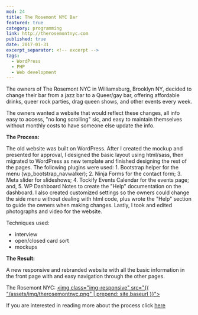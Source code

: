 ```yaml
---
mod: 24
title: The Rosemont NYC Bar
featured: true
category: programming
link: http://therosemontnyc.com
published: true
date: 2017-01-31
excerpt_separator: <!-- excerpt -->
tags:
  - WordPress
  - PHP
  - Web development
---
```


The owners of The Rosemont NYC in Williamsburg, Brooklyn NY, decided to change their bar from a jazz bar to a Queer/gay bar, offering affordable drinks, queer rock parties, drag queen shows, and other events every week.
<!-- excerpt -->
The owners wanted a website that would reflect these changes, all info easy to access, "no long scrolling" sic, and easy to maintain themselves without monthly costs to have someone else update the info.

__The Process:__

The old website was built on WordPress. After I created the mockup and presented for approval, I designed the basic layout using html/sass, then migrated to WordPress as new template and finished designing the rest of the pages. The following plugins were used: 1. Bootstrap helper for the menu (wp_bootstrap_navwalker); 2. Ninja Forms for the contact form; 3. Meta slider for slideshows; 4. Tockify Events Calendar for the events page; and, 5. WP Dashboard Notes to create the "Help" documentation on the dashboard. I also created customized settings so the owners could change the side menu without dealing with html code, plus wrote the "Help" section to guide the owners when making changes. Lastly, I took and edited photographs and video for the website.

Techniques used:

* interview
* open/closed card sort
* mockups


__The Result:__

A new responsive and rebranded website with all the basic information in the front page with and easy navigation through the other pages.

The Rosemont NYC:
[<img class="img-responsive" src="{{ "/assets/img/therosemontnyc.png" | prepend: site.baseurl }}">](http://therosemontnyc.com)

If you are interested in reading more about the process click [here](http://brunogtavares.com/2017/02/10/the-rosemontnyc-process.html)
